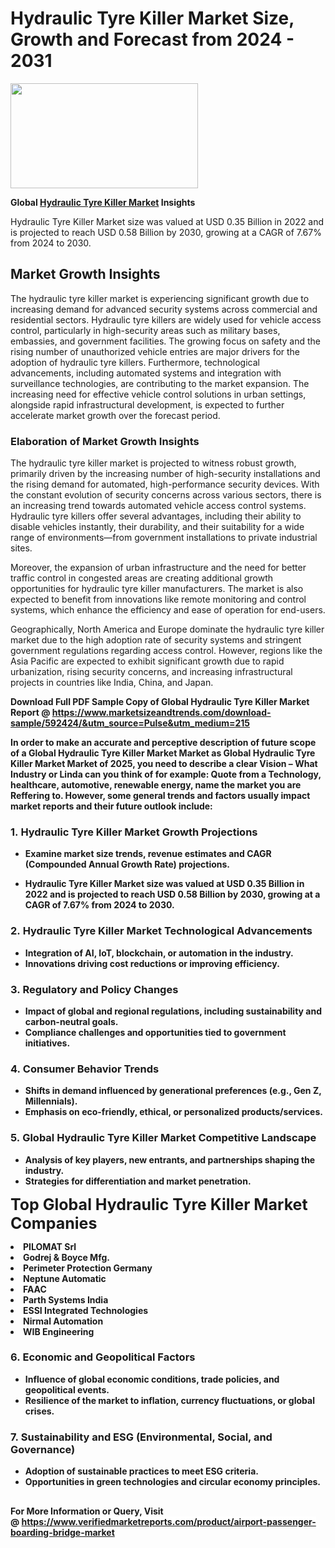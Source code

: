 <H1>Hydraulic Tyre Killer Market Size, Growth and Forecast from 2024 - 2031</H1><img class="aligncenter size-medium wp-image-584254" src="https://thirdeyenews.in/wp-content/uploads/2024/09/Global-Market-Research-300x168.jpeg" alt="" width="300" height="168" /><p><strong>Global&nbsp;<a href="https://www.marketsizeandtrends.com/download-sample/592424/&amp;utm_source=Pulse&amp;utm_medium=215">Hydraulic Tyre Killer Market</a> Insights</strong></p><p>Hydraulic Tyre Killer Market size was valued at USD 0.35 Billion in 2022 and is projected to reach USD 0.58 Billion by 2030, growing at a CAGR of 7.67% from 2024 to 2030.</p><p><h2>Market Growth Insights</h2> <p>The hydraulic tyre killer market is experiencing significant growth due to increasing demand for advanced security systems across commercial and residential sectors. Hydraulic tyre killers are widely used for vehicle access control, particularly in high-security areas such as military bases, embassies, and government facilities. The growing focus on safety and the rising number of unauthorized vehicle entries are major drivers for the adoption of hydraulic tyre killers. Furthermore, technological advancements, including automated systems and integration with surveillance technologies, are contributing to the market expansion. The increasing need for effective vehicle control solutions in urban settings, alongside rapid infrastructural development, is expected to further accelerate market growth over the forecast period.</p> <p><strong></strong></p> <h3>Elaboration of Market Growth Insights</h3> <p>The hydraulic tyre killer market is projected to witness robust growth, primarily driven by the increasing number of high-security installations and the rising demand for automated, high-performance security devices. With the constant evolution of security concerns across various sectors, there is an increasing trend towards automated vehicle access control systems. Hydraulic tyre killers offer several advantages, including their ability to disable vehicles instantly, their durability, and their suitability for a wide range of environments—from government installations to private industrial sites.</p> <p>Moreover, the expansion of urban infrastructure and the need for better traffic control in congested areas are creating additional growth opportunities for hydraulic tyre killer manufacturers. The market is also expected to benefit from innovations like remote monitoring and control systems, which enhance the efficiency and ease of operation for end-users.</p> <p>Geographically, North America and Europe dominate the hydraulic tyre killer market due to the high adoption rate of security systems and stringent government regulations regarding access control. However, regions like the Asia Pacific are expected to exhibit significant growth due to rapid urbanization, rising security concerns, and increasing infrastructural projects in countries like India, China, and Japan.</p> <p><strong></p><p><span class=""><strong>Download Full PDF Sample Copy of Global Hydraulic Tyre Killer Market Report</strong> @ <a href="https://www.marketsizeandtrends.com/download-sample/592424/&amp;utm_source=Pulse&amp;utm_medium=215" target="_blank">https://www.marketsizeandtrends.com/download-sample/592424/&amp;utm_source=Pulse&amp;utm_medium=215</a></span></p><p>In order to make an accurate and perceptive description of future scope of a Global&nbsp;Hydraulic Tyre Killer Market Market as Global&nbsp;Hydraulic Tyre Killer Market Market of 2025, you need to describe a clear Vision &ndash; What Industry or Linda can you think of for example: Quote from a Technology, healthcare, automotive, renewable energy, name the market you are Reffering to. However, some general trends and factors usually impact market reports and their future outlook include:</p><h3>1.&nbsp;<strong>Hydraulic Tyre Killer Market Growth Projections</strong></h3><ul><li>Examine market size trends, revenue estimates and CAGR (Compounded Annual Growth Rate) projections.</li><li><p>Hydraulic Tyre Killer Market size was valued at USD 0.35 Billion in 2022 and is projected to reach USD 0.58 Billion by 2030, growing at a CAGR of 7.67% from 2024 to 2030.</p></li></ul><h3>2.&nbsp;<strong>Hydraulic Tyre Killer Market Technological Advancements</strong></h3><ul><li>Integration of AI, IoT, blockchain, or automation in the industry.</li><li>Innovations driving cost reductions or improving efficiency.</li></ul><h3>3.&nbsp;<strong>Regulatory and Policy Changes</strong></h3><ul><li>Impact of global and regional regulations, including sustainability and carbon-neutral goals.</li><li>Compliance challenges and opportunities tied to government initiatives.</li></ul><h3>4.&nbsp;<strong>Consumer Behavior Trends</strong></h3><ul><li>Shifts in demand influenced by generational preferences (e.g., Gen Z, Millennials).</li><li>Emphasis on eco-friendly, ethical, or personalized products/services.</li></ul><h3>5.&nbsp;<strong>Global Hydraulic Tyre Killer Market Competitive Landscape</strong></h3><ul><li>Analysis of key players, new entrants, and partnerships shaping the industry.</li><li>Strategies for differentiation and market penetration.</li></ul><p data-pm-slice="1 1 []"><span style="color: inherit; font-family: inherit; font-size: 25px;">Top Global Hydraulic Tyre Killer Market Companies</span></p><div class="" data-test-id=""><p><li>PILOMAT Srl</li><li> Godrej & Boyce Mfg.</li><li> Perimeter Protection Germany</li><li> Neptune Automatic</li><li> FAAC</li><li> Parth Systems India</li><li> ESSI Integrated Technologies</li><li> Nirmal Automation</li><li> WIB Engineering</li></p></div><h3>6.&nbsp;<strong>Economic and Geopolitical Factors</strong></h3><ul><li>Influence of global economic conditions, trade policies, and geopolitical events.</li><li>Resilience of the market to inflation, currency fluctuations, or global crises.</li></ul><h3>7.&nbsp;<strong>Sustainability and ESG (Environmental, Social, and Governance)</strong></h3><ul><li>Adoption of sustainable practices to meet ESG criteria.</li><li>Opportunities in green technologies and circular economy principles.</li></ul><h2><strong style="font-size: 14px;">For More Information or Query, Visit @&nbsp;</strong><a style="background-color: #ffffff; font-size: 14px;" href="https://www.marketsizeandtrends.com/report/hydraulic-tyre-killer-market/" target="_blank">https://www.verifiedmarketreports.com/product/airport-passenger-boarding-bridge-market</a></h2>
